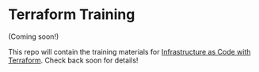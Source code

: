 # Terraform Training 

(Coming soon!)

This repo will contain the training materials for [Infrastructure as Code with Terraform](https://conferences.oreilly.com/velocity/vl-ny/public/schedule/detail/62024). Check back soon for details!
